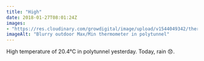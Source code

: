 ```yaml
---
title: "High"
date: 2018-01-27T08:01:24Z
images: 
- "https://res.cloudinary.com/growdigital/image/upload/v1544049342/thermometer-39203266544.jpg"
imageAlt: "Blurry outdoor Max/Min thermometer in polytunnel"
---
```


High temperature of 20.4°C in polytunnel yesterday. Today, rain 😞.
